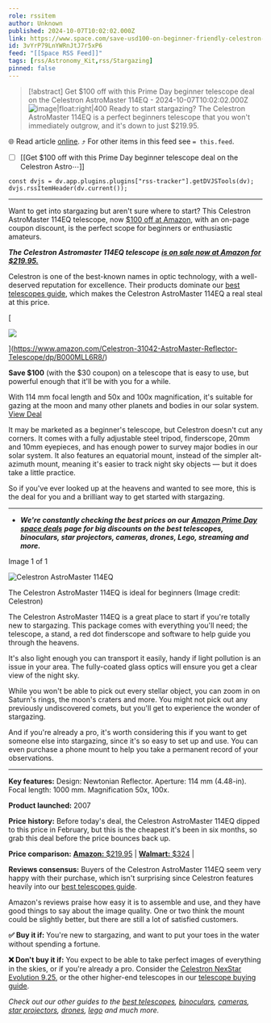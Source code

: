 ```yaml
---
role: rssitem
author: Unknown
published: 2024-10-07T10:02:02.000Z
link: https://www.space.com/save-usd100-on-beginner-friendly-celestron-astromaster-114eq-at-amazon-prime-day-october-2024
id: 3vYrP79LnYWRnJtJ7r5xP6
feed: "[[Space RSS Feed]]"
tags: [rss/Astronomy_Kit,rss/Stargazing]
pinned: false
---
```


> [!abstract]  Get $100 off with this Prime Day beginner telescope deal on the Celestron AstroMaster 114EQ  - 2024-10-07T10:02:02.000Z
> ![image|float:right|400](https://cdn.mos.cms.futurecdn.net/4NgoEMy3qf4NU2AHuPsXmF.jpg) Ready to start stargazing? The Celestron AstroMaster 114EQ is a perfect beginners telescope that you won't immediately outgrow, and it's down to just $219.95.

🌐 Read article [online](https://www.space.com/save-usd100-on-beginner-friendly-celestron-astromaster-114eq-at-amazon-prime-day-october-2024). ⤴ For other items in this feed see `= this.feed`.

- [ ] [[Get $100 off with this Prime Day beginner telescope deal on the Celestron Astro⋯]]

~~~dataviewjs
const dvjs = dv.app.plugins.plugins["rss-tracker"].getDVJSTools(dv);
dvjs.rssItemHeader(dv.current());
~~~

- - -
Want to get into stargazing but aren't sure where to start? This Celestron AstroMaster 114EQ telescope, now [$100 off at Amazon](https://www.amazon.com/Celestron-31042-AstroMaster-Reflector-Telescope/dp/B000MLL6R8/), with an on-page coupon discount, is the perfect scope for beginners or enthusiastic amateurs.

_**The Celestron Astromaster 114EQ telescope**_ [_**is on sale now at Amazon for $219.95.**_](https://www.amazon.com/Celestron-31042-AstroMaster-Reflector-Telescope/dp/B000MLL6R8/)

Celestron is one of the best-known names in optic technology, with a well-deserved reputation for excellence. Their products dominate our [best telescopes guide](https://www.space.com/15693-telescopes-beginners-telescope-reviews-buying-guide.html), which makes the Celestron AstroMaster 114EQ a real steal at this price.[](https://www.amazon.com/Celestron-31042-AstroMaster-Reflector-Telescope/dp/B000MLL6R8/)

[

![](https://cdn.mos.cms.futurecdn.net/WACNdiWczxPF6TrMK7sE7U.jpg)







](https://www.amazon.com/Celestron-31042-AstroMaster-Reflector-Telescope/dp/B000MLL6R8/)

[](https://www.amazon.com/Celestron-31042-AstroMaster-Reflector-Telescope/dp/B000MLL6R8/)**Save $100** (with the $30 coupon) on a telescope that is easy to use, but powerful enough that it'll be with you for a while.

With 114 mm focal length and 50x and 100x magnification, it's suitable for gazing at the moon and many other planets and bodies in our solar system.  
[View Deal](https://www.amazon.com/Celestron-31042-AstroMaster-Reflector-Telescope/dp/B000MLL6R8/)

It may be marketed as a beginner's telescope, but Celestron doesn't cut any corners. It comes with a fully adjustable steel tripod, finderscope, 20mm and 10mm eyepieces, and has enough power to survey major bodies in our solar system. It also features an equatorial mount, instead of the simpler alt-azimuth mount, meaning it's easier to track night sky objects — but it does take a little practice.

So if you've ever looked up at the heavens and wanted to see more, this is the deal for you and a brilliant way to get started with stargazing.

---

- _**We're constantly checking the best prices on our**_ [_**Amazon Prime Day space deals**_](https://www.space.com/amazon-prime-day-space-deals) _**page for big discounts on the best telescopes, binoculars, star projectors, cameras, drones, Lego, streaming and more.**_

Image 1 of 1

![Celestron AstroMaster 114EQ](https://cdn.mos.cms.futurecdn.net/87KRYZ2rtY4TcPzN3YsKCK.jpg)

The Celestron AstroMaster 114EQ is ideal for beginners (Image credit: Celestron)

The Celestron AstroMaster 114EQ is a great place to start if you're totally new to stargazing. This package comes with everything you'll need; the telescope, a stand, a red dot finderscope and software to help guide you through the heavens.

It's also light enough you can transport it easily, handy if light pollution is an issue in your area. The fully-coated glass optics will ensure you get a clear view of the night sky.

While you won't be able to pick out every stellar object, you can zoom in on Saturn's rings, the moon's craters and more. You might not pick out any previously undiscovered comets, but you'll get to experience the wonder of stargazing.

And if you're already a pro, it's worth considering this if you want to get someone else into stargazing, since it's so easy to set up and use. You can even purchase a phone mount to help you take a permanent record of your observations.

---

**Key features:** Design: Newtonian Reflector. Aperture: 114 mm (4.48-in). Focal length: 1000 mm. Magnification 50x, 100x.

**Product launched:** 2007

**Price history:** Before today's deal, the Celestron AstroMaster 114EQ dipped to this price in February, but this is the cheapest it's been in six months, so grab this deal before the price bounces back up.

**Price comparison:** [**Amazon:** $219.95](https://www.amazon.com/Celestron-31042-AstroMaster-Reflector-Telescope/dp/B000MLL6R8/) | [**Walmart:** $324](https://www.walmart.com/ip/Celestron-AstroMaster-114EQ-Newtonian-Telescope-Reflector-Beginners-Fully-Coated-Glass-Optics-Adjustable-Height-Tripod-Bonus-Astronomy-Software-Packa/918109902) |

**Reviews consensus:** Buyers of the Celestron AstroMaster 114EQ seem very happy with their purchase, which isn't surprising since Celestron features heavily into our [best telescopes guide](https://www.space.com/15693-telescopes-beginners-telescope-reviews-buying-guide.html).

Amazon's reviews praise how easy it is to assemble and use, and they have good things to say about the image quality. One or two think the mount could be slightly better, but there are still a lot of satisfied customers.

**✅ Buy it if:** You're new to stargazing, and want to put your toes in the water without spending a fortune.

**❌ Don't buy it if:** You expect to be able to take perfect images of everything in the skies, or if you're already a pro. Consider the [Celestron NexStar Evolution 9.25](https://www.amazon.com/Celestron-NexStar-Evolution-Schmidt-Cassegrain-Telescope/dp/B00K6E1VUS/), or the other higher-end telescopes in our [telescope buying guide](https://www.space.com/15693-telescopes-beginners-telescope-reviews-buying-guide.html).

_Check out our other guides to the_ [_best telescopes_](https://www.space.com/15693-telescopes-beginners-telescope-reviews-buying-guide.html)_,_ [_binoculars_](https://www.space.com/26021-best-binoculars.html)_,_ [_cameras_](https://www.space.com/best-cameras)_,_ [_star projectors_](https://www.space.com/best-star-projectors)_,_ [_drones_](https://www.space.com/best-drones)_,_ [_lego_](https://www.space.com/best-lego-space-sets) _and much more._